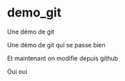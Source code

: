 # demo_git
Une démo de git

Une démo de git qui se passe bien

Et maintenant on modifie depuis github

Oui oui
